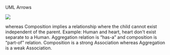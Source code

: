 
UML Arrows

![](https://i.imgur.com/p1Slz5r.png)

whereas Composition implies a relationship where the child cannot exist independent of the parent. Example: Human and heart, heart don't exist separate to a Human. Aggregation relation is “has-a” and composition is “part-of” relation. Composition is a strong Association whereas Aggregation is a weak Association.